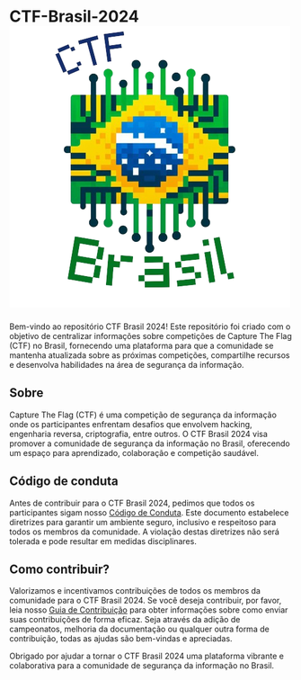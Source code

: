 # CTF-Brasil-2024   ![alt text](./assets/CTF_Brasil_1.png "CTF Brasil")

Bem-vindo ao repositório CTF Brasil 2024! Este repositório foi criado com o objetivo de centralizar informações sobre competições de Capture The Flag (CTF) no Brasil, fornecendo uma plataforma para que a comunidade se mantenha atualizada sobre as próximas competições, compartilhe recursos e desenvolva habilidades na área de segurança da informação.

## Sobre
Capture The Flag (CTF) é uma competição de segurança da informação onde os participantes enfrentam desafios que envolvem hacking, engenharia reversa, criptografia, entre outros. O CTF Brasil 2024 visa promover a comunidade de segurança da informação no Brasil, oferecendo um espaço para aprendizado, colaboração e competição saudável.

## Código de conduta
Antes de contribuir para o CTF Brasil 2024, pedimos que todos os participantes sigam nosso [Código de Conduta](./CODE_OF_CONDUCT.md). Este documento estabelece diretrizes para garantir um ambiente seguro, inclusivo e respeitoso para todos os membros da comunidade. A violação destas diretrizes não será tolerada e pode resultar em medidas disciplinares.

## Como contribuir?
Valorizamos e incentivamos contribuições de todos os membros da comunidade para o CTF Brasil 2024. Se você deseja contribuir, por favor, leia nosso [Guia de Contribuição](./CONTRIBUTING.md) para obter informações sobre como enviar suas contribuições de forma eficaz. Seja através da adição de campeonatos, melhoria da documentação ou qualquer outra forma de contribuição, todas as ajudas são bem-vindas e apreciadas.

Obrigado por ajudar a tornar o CTF Brasil 2024 uma plataforma vibrante e colaborativa para a comunidade de segurança da informação no Brasil.